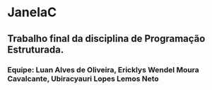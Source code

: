 # JanelaC
## Trabalho final da disciplina de Programação Estruturada.

### Equipe: Luan Alves de Oliveira, Ericklys Wendel Moura Cavalcante, Ubiracyauri Lopes Lemos Neto
